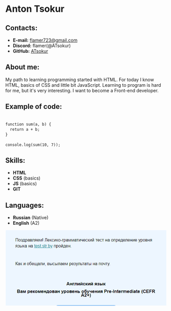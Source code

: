 # Anton Tsokur

## Contacts:

- **E-mail:** flamer723@gmail.com
- **Discord:** flamer(@ATsokur)
- **GitHub:** [ATsokur](https://github.com/ATsokur)

## About me:

My path to learning programming started with HTML. For today I know HTML, basics of CSS and little bit JavaScript. Learning to program is hard for me, but it's very interesting. I want to become a Front-end developer.

## Example of code:

```

function sum(a, b) {
  return a + b;
}

console.log(sum(10, 7));
```

## Skills:

- **HTML**
- **CSS** (basics)
- **JS** (basics)
- **GIT**

## Languages:

- **Russian** (Native)
- **English** (A2)

![Results of English test](img/level_of_english.png)